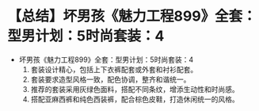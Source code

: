# 【总结】坏男孩《魅力工程899》全套：型男计划：5时尚套装：4

-   坏男孩《魅力工程899》全套：型男计划：5时尚套装：4
    1.  套装设计精心，包括上下衣裤配套或外套和衬衫配套。
    2.  套装要求造型风格一致，配色协调，整齐和谐统一。
    3.  推荐的套装采用灰绿色面料，搭配不同条纹，增添生动性和时尚感。
    4.  搭配亚麻西裤和纯色西装裤，配合棕色皮鞋，打造休闲统一的风格。